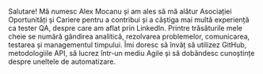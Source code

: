 Salutare!
Mă numesc Alex Mocanu și am ales să mă alătur Asociației Oportunități și Cariere pentru a contribui și a câștiga mai multă experiență ca tester QA, despre care am aflat prin LinkedIn. Printre trăsăturile mele cheie se numără gândirea analitică, rezolvarea problemelor, comunicarea, testarea și managementul timpului. Îmi doresc să învăț să utilizez GitHub, metodologiile API, să lucrez într-un mediu Agile și să dobândesc cunoștințe despre uneltele de automatizare.
